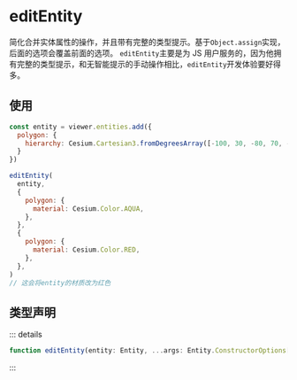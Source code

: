 # editEntity

简化合并实体属性的操作，并且带有完整的类型提示。基于`Object.assign`实现，后面的选项会覆盖前面的选项。
`editEntity`主要是为 JS 用户服务的，因为他拥有完整的类型提示，和无智能提示的手动操作相比，`editEntity`开发体验要好得多。

## 使用

```js
const entity = viewer.entities.add({
  polygon: {
    hierarchy: Cesium.Cartesian3.fromDegreesArray([-100, 30, -80, 70, -10, 40])
  }
})

editEntity(
  entity,
  {
    polygon: {
      material: Cesium.Color.AQUA,
    },
  },
  {
    polygon: {
      material: Cesium.Color.RED,
    },
  },
)
// 这会将entity的材质改为红色
```

## 类型声明

::: details

```ts
function editEntity(entity: Entity, ...args: Entity.ConstructorOptions[]): Entity
```

:::
